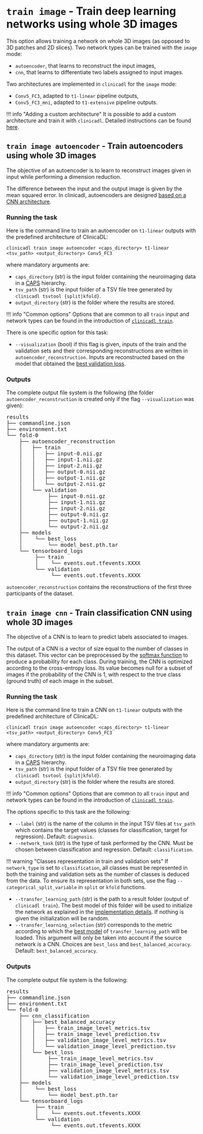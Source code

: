 # `train image` - Train deep learning networks using whole 3D images

This option allows training a network on whole 3D images (as opposed to 3D patches and 2D slices).
Two network types can be trained with the `image` mode:

- `autoencoder`, that learns to reconstruct the input images,
- `cnn`, that learns to differentiate two labels assigned to input images. 

Two architectures are implemented in `clinicadl` for the `image` mode:

- `Conv5_FC3`, adapted to `t1-linear` pipeline outputs,
- `Conv5_FC3_mni`, adapted to `t1-extensive` pipeline outputs.

!!! info "Adding a custom architecture"
    It is possible to add a custom architecture and train it with `clinicadl`.
    Detailed instructions can be found [here](./Custom.md).

## `train image autoencoder` - Train autoencoders using whole 3D images

The objective of an autoencoder is to learn to reconstruct images given in input while performing a dimension reduction. 

The difference between the input and the output image is given by the mean squared error.
In clinicadl, autoencoders are designed [based on a CNN architecture](./Details.md#autoencoders-construction-from-cnn-architectures). 

### Running the task

Here is the command line to train an autoencoder on `t1-linear` outputs with the predefined architecture of ClinicaDL: 
```
clinicadl train image autoencoder <caps_directory> t1-linear <tsv_path> <output_directory> Conv5_FC3
```
where mandatory arguments are:

- `caps_directory` (str) is the input folder containing the neuroimaging data in a [CAPS](https://aramislab.paris.inria.fr/clinica/docs/public/latest/CAPS/Introduction/) hierarchy.
- `tsv_path` (str) is the input folder of a TSV file tree generated by `clinicadl tsvtool {split|kfold}`.
- `output_directory` (str) is the folder where the results are stored.

!!! info "Common options"
    Options that are common to all `train` input and network types can be found in the introduction of 
    [`clinicadl train`](./Introduction.md#running-the-task).

There is one specific option for this task: 

- `--visualization` (bool) if this flag is given, inputs of the train and
the validation sets and their corresponding reconstructions are written in `autoencoder_reconstruction`.
Inputs are reconstructed based on the model that obtained the [best validation loss](./Details.md#model-selection).

### Outputs

The complete output file system is the following (the folder `autoencoder_reconstruction` is created only if the 
flag `--visualization` was given):

<pre>
results
├── commandline.json
├── environment.txt
└── fold-0
    ├── autoencoder_reconstruction
    │   ├── train
    │   │   ├── input-0.nii.gz
    │   │   ├── input-1.nii.gz
    │   │   ├── input-2.nii.gz
    │   │   ├── output-0.nii.gz
    │   │   ├── output-1.nii.gz
    │   │   └── output-2.nii.gz
    │   └── validation
    │        ├── input-0.nii.gz
    │        ├── input-1.nii.gz
    │        ├── input-2.nii.gz
    │        ├── output-0.nii.gz
    │        ├── output-1.nii.gz
    │        └── output-2.nii.gz
    ├── models
    │    └── best_loss
    │        └── model_best.pth.tar
    └── tensorboard_logs
         ├── train
         │    └── events.out.tfevents.XXXX
         └── validation
              └── events.out.tfevents.XXXX
</pre>

`autoencoder_reconstruction` contains the reconstructions of the first three participants of the dataset.

## `train image cnn` - Train classification CNN using whole 3D images

The objective of a CNN is to learn to predict labels associated to images. 

The output of a CNN is a vector of size equal to the number of classes in this dataset. 
This vector can be preprocessed by the [softmax function](https://pytorch.org/docs/master/generated/torch.nn.Softmax.html) 
to produce a probability for each class. 
During training, the CNN is optimized according to the cross-entropy loss. 
Its value becomes null for a subset of images if the probability of the CNN is 1, 
with respect to the true class (ground truth) of each image in the subset.

### Running the task

Here is the command line to train a CNN on `t1-linear` outputs with the predefined architecture of ClinicaDL: 
```
clinicadl train image autoencoder <caps_directory> t1-linear <tsv_path> <output_directory> Conv5_FC3
```
where mandatory arguments are:

- `caps_directory` (str) is the input folder containing the neuroimaging data in a [CAPS](https://aramislab.paris.inria.fr/clinica/docs/public/latest/CAPS/Introduction/) hierarchy.
- `tsv_path` (str) is the input folder of a TSV file tree generated by `clinicadl tsvtool {split|kfold}`.
- `output_directory` (str) is the folder where the results are stored.

!!! info "Common options"
    Options that are common to all `train` input and network types can be found in the introduction of 
    [`clinicadl train`](./Introduction.md#running-the-task).

The options specific to this task are the following:

- `--label` (str) is the name of the column in the input TSV files at `tsv_path` which contains the target values
(classes for classification, target for regression). Default: `diagnosis`.
- `--network_task` (str) is the type of task performed by the CNN. Must be chosen between classification and regression.
Default: `classification`.
  
!!! warning "Classes representation in train and validation sets"
    If `network_type` is set to `classification`, all classes must be represented in both the training and validation sets as the number of 
    classes is deduced from the data. To ensure its representation in both sets, use the flag
    `--categorical_split_variable` in `split` or `kfold` functions.

- `--transfer_learning_path` (str) is the path to a result folder (output of `clinicadl train`). 
The best model of this folder will be used to initialize the network as 
explained in the [implementation details](./Details.md#transfer-learning). 
If nothing is given the initialization will be random.
- `--transfer_learning_selection` (str) corresponds to the metric according to which the 
[best model](./Details.md#model-selection) of `transfer_learning_path` will be loaded. 
This argument will only be taken into account if the source network is a CNN. 
Choices are `best_loss` and `best_balanced_accuracy`. Default: `best_balanced_accuracy`.

### Outputs

The complete output file system is the following:

<pre>
results
├── commandline.json
├── environment.txt
└── fold-0
    ├── cnn_classification
    │   ├── best_balanced_accuracy
    │   │   ├── train_image_level_metrics.tsv
    │   │   ├── train_image_level_prediction.tsv
    │   │   ├── validation_image_level_metrics.tsv
    │   │   └── validation_image_level_prediction.tsv
    │   └── best_loss
    │        ├── train_image_level_metrics.tsv
    │        ├── train_image_level_prediction.tsv
    │        ├── validation_image_level_metrics.tsv
    │        └── validation_image_level_prediction.tsv
    ├── models
    │    └── best_loss
    │        └── model_best.pth.tar
    └── tensorboard_logs
         ├── train
         │    └── events.out.tfevents.XXXX
         └── validation
              └── events.out.tfevents.XXXX
</pre>
